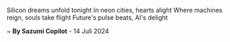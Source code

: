 Silicon dreams unfold tonight
In neon cities, hearts alight
Where machines reign, souls take flight
Future's pulse beats, AI's delight

~ <b>By Sazumi Copilot</b> - 14 Juli 2024